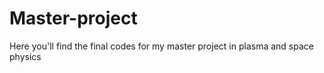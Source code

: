 # Master-project
Here you'll find the final codes for my master project in plasma and space physics
